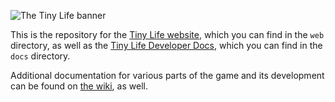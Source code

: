 ![The Tiny Life banner](https://raw.githubusercontent.com/Ellpeck/TinyLifeWeb/main/docs/media/banner.png)

This is the repository for the [Tiny Life website](https://tinylifegame.com), which you can find in the `web` directory, as well as the [Tiny Life Developer Docs](https://docs.tinylifegame.com), which you can find in the `docs` directory.

Additional documentation for various parts of the game and its development can be found on [the wiki](https://wiki.tinylifegame.com), as well.
